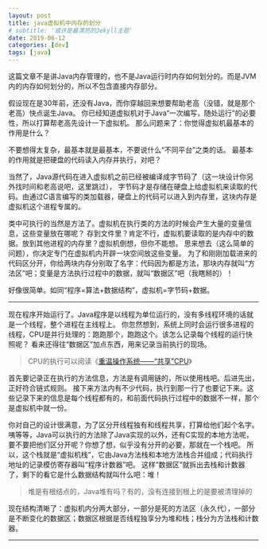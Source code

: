 ```yaml
---
layout: post
title: java虚拟机中内存的划分
# subtitle: '或许是最漂亮的Jekyll主题'
date: 2019-06-12
categories: [dev]
tags: [java]
---
```

这篇文章不是讲Java内存管理的，也不是Java运行时内存如何划分的。而是JVM内的内存如何划分的，所以不包含直接内存部分。

假设现在是30年前，还没有Java，而你穿越回来想要帮助老高（没错，就是那个老高）快点诞生Java。
你已经知道虚拟机对于Java“一次编写，随处运行”的必要性，所以打算帮老高先设计一下虚拟机。
那么问题来了：你觉得虚拟机最基本的作用是什么？

不要想得太复杂，最基本就是最基本，不要说什么“不同平台”之类的话。
最基本的作用就是把硬盘的代码读入内存并执行，对吧？

当然了，Java源代码在进入虚拟机之前已经被编译成字节码了（这一块设计你另外找时间和老高说吧，这里跳过），
字节码才是存储在硬盘上给虚拟机来读取的代码。由通过C语言编写的类加载器，硬盘上的代码可以进入到内存里，这块内存是虚拟机这个进程专属的。

类中可执行的当然是方法了。虚拟机在执行类的方法的时候会产生大量的变量信息，这些变量放在哪呢？
存到文件里？肯定不行，虚拟机要读取的是内存中的数据。放到其他进程的内存里？虚拟机倒想，但你不能想。
思来想去（这么简单的问题），你决定专门在虚拟机内开辟一块空间放这些变量。
为了和刚刚加载进来的代码区分开，你给两块内存分别取了名字：代码因为都是方法，那块内存就叫“方法区”吧；变量是方法执行过程中的数据，就叫“数据区”吧（我瞎掰的）！

好像很简单。如同“程序=算法+数据结构”，虚拟机=字节码+数据。

<hr />
现在程序开始运行了。Java程序是以线程为单位运行的，没有多线程环境的话就是一个线程，整个进程在主线程上。
你忽然想到，系统上同时会运行很多进程的线程，CPU是并行处理的：跑跑那个，跑跑这个。该怎么记录每个线程的运行快照呢？
看来还得往“数据区”加点东西，用来记录当前执行的现场。

> CPU的执行可以阅读《[重温操作系统——“共享”CPU](https://juejin.im/post/5cfd0ead5188253c9349acae)》

首先要记录正在执行的方法信息，方法是有调用链的，所以使用栈吧。后进先出，正好符合链式规则。
接下来方法内有不少代码，执行到那一行了也要记下来。这些记录下来的信息是每个线程都有的，和前面代码执行过程中的数据不一样，那个是虚拟机中就一份。

你对自己的设计很满意，为了区分开线程独有和线程共享，打算给他们起个名字。
咦等等，Java可以执行的方法除了Java实现的以外，还有C实现的本地方法呢，要不要把他们区分开呢？你想了想，似乎没有分开的必要，那就在一个栈吧。
所以，这个栈就是“虚拟机栈”，它由Java方法栈和本地方法栈合并组成；代码执行地址的记录模仿寄存器叫“程序计数器”吧。
这样“数据区”就拆出去栈和计数器了，剩下的看它是什么数据结构就叫什么吧：堆！

> 堆是有根结点的，Java堆有吗？有的，没有连接到根上的是要被清理掉的

现在结构清晰了：虚拟机内分两大部分，一部分是死的方法区（永久代），一部分是不断变化的数据区；数据区根据是否线程独享分为堆和栈；栈分为方法栈和计数器。

<hr />

